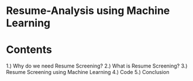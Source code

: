 # Resume-Analysis using Machine Learning 

# Contents 
1.) Why do we need Resume Screening?
2.) What is Resume Screening?
3.) Resume Screening using Machine Learning
4.) Code
5.) Conclusion  
 
